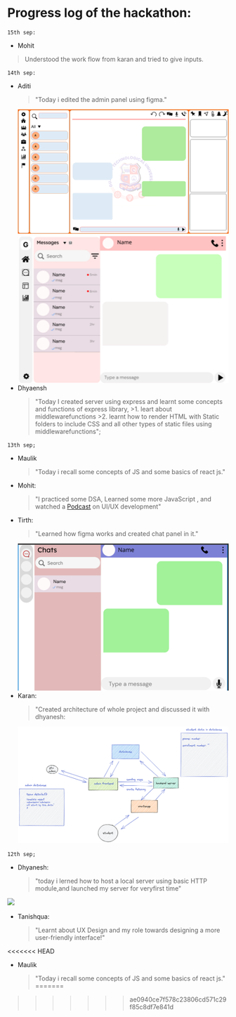 # Progress log of the hackathon:

```
15th sep:
```
- Mohit
 > Understood the work flow from karan and tried to give inputs.
```
14th sep:
 ```
 - Aditi
     >"Today i edited the admin panel using figma."
     <img src="./Images/Aditi/web2.png">
     <img src="./Images/Aditi/web3.png">
- Dhyaensh
     >    "Today I created server using express and learnt some concepts and functions of express library,
          >1. leart about middlewarefunctions
          >2. learnt how to render HTML with Static folders to include CSS and all other types of static files using middlewarefunctions";
```
13th sep;
```

- Maulik
     >"Today i recall some concepts of JS and some basics of react js."
- Mohit:
     >"I practiced some DSA, Learned some more JavaScript , and watched a [Podcast](https://www.youtube.com/watch?v=Ol_n4paZ0Ug&t=9s) on UI/UX development"
- Tirth:
     >"Learned how figma works and created chat panel in it."
     <img src="./Images/Tirth/Chat Panel.png">
- Karan:
     >"Created architecture of whole project and discussed it with dhyanesh:
     <img src="./Images/Karan/whatsapp_gtu.png">
```
12th sep;
```
- Dhyanesh:
     >"today i lerned how to host a local server using basic HTTP module,and launched my server for veryfirst time"

<img src=".\Images\Dhyanesh\FirstServerHosting.png">

- Tanishqua:
     >"Learnt about UX Design and my role towards designing a more user-friendly interface!"

<<<<<<< HEAD
- Maulik
     >"Today i recall some concepts of JS and some basics of react js."
=======
>>>>>>> ae0940ce7f578c23806cd571c29f85c8df7e841d

